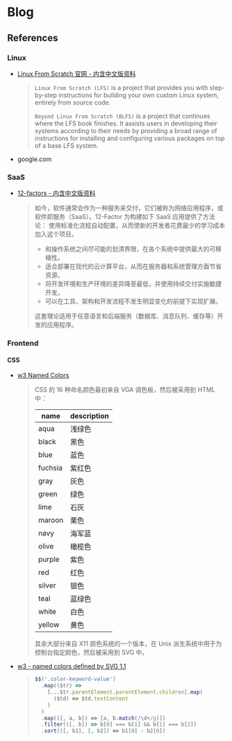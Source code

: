 # Blog

## References

### Linux

- [Linux From Scratch 官网 - 内含中文版资料](https://www.linuxfromscratch.org/)
  > `Linux From Scratch (LFS)` is a project that provides you with step-by-step instructions for building your own custom Linux system, entirely from source code.
  >
  > `Beyond Linux From Scratch (BLFS)` is a project that continues where the LFS book finishes. It assists users in developing their systems according to their needs by providing a broad range of instructions for installing and configuring various packages on top of a base LFS system.
- google.com

### SaaS

- [12-factors - 内含中文版资料](https://12factor.net/zh_cn/)
  > 如今，软件通常会作为一种服务来交付，它们被称为网络应用程序，或软件即服务（SaaS）。12-Factor 为构建如下 SaaS 应用提供了方法论：
  > 使用标准化流程自动配置，从而使新的开发者花费最少的学习成本加入这个项目。
  >
  > - 和操作系统之间尽可能的划清界限，在各个系统中提供最大的可移植性。
  > - 适合部署在现代的云计算平台，从而在服务器和系统管理方面节省资源。
  > - 将开发环境和生产环境的差异降至最低，并使用持续交付实施敏捷开发。
  > - 可以在工具、架构和开发流程不发生明显变化的前提下实现扩展。
  >
  > 这套理论适用于任意语言和后端服务（数据库、消息队列、缓存等）开发的应用程序。

### Frontend

#### CSS

- [w3 Named Colors](https://www.w3.org/TR/css-color-4/#color-keywords)

  > CSS 的 16 种命名颜色最初来自 VGA 调色板，然后被采用到 HTML 中：
  >
  > | name    | description |
  > | ------- | ----------- |
  > | aqua    | 浅绿色      |
  > | black   | 黑色        |
  > | blue    | 蓝色        |
  > | fuchsia | 紫红色      |
  > | gray    | 灰色        |
  > | green   | 绿色        |
  > | lime    | 石灰        |
  > | maroon  | 栗色        |
  > | navy    | 海军蓝      |
  > | olive   | 橄榄色      |
  > | purple  | 紫色        |
  > | red     | 红色        |
  > | silver  | 银色        |
  > | teal    | 蓝绿色      |
  > | white   | 白色        |
  > | yellow  | 黄色        |
  >
  > 其余大部分来自 X11 颜色系统的一个版本，在 Unix 派生系统中用于为控制台指定颜色，然后被采用到 SVG 中。

- [w3 - named colors defined by SVG 1.1](https://www.w3.org/TR/SVG11/types.html#ColorKeywords)
  >
  > ```javascript
  > $$('.color-keyword-value')
  >   .map(($tr) =>
  >     [...$tr.parentElement.parentElement.children].map(
  >       ($td) => $td.textContent
  >     )
  >   )
  >   .map(([, a, b]) => [a, b.match(/\d+/g)])
  >   .filter(([, b]) => b[0] === b[1] && b[1] === b[2])
  >   .sort(([, b1], [, b2]) => b1[0] - b2[0])
  > ```
